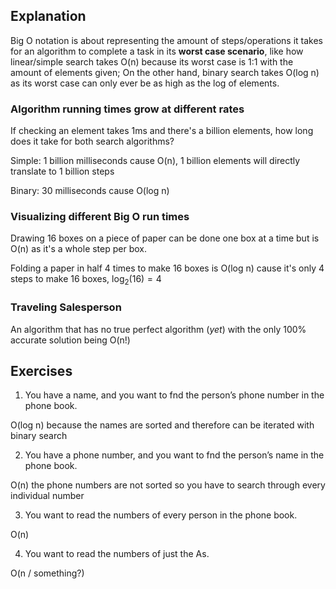 ## Explanation

Big O notation is about representing the amount of steps/operations it takes for an algorithm to complete a task in its **worst case scenario**, like how linear/simple search takes O(n) because its worst case is 1:1 with the amount of elements given; On the other hand, binary search takes O(log n) as its worst case can only ever be as high as the log of elements.
### Algorithm running times grow at different rates

If checking an element takes 1ms and there's a billion elements, how long does it take for both search algorithms?

Simple: 1 billion milliseconds cause O(n), 1 billion elements will directly translate to 1 billion steps

Binary: 30 milliseconds cause O(log n)

### Visualizing different Big O run times

Drawing 16 boxes on a piece of paper can be done one box at a time but is O(n) as it's a whole step per box.

Folding a paper in half 4 times to make 16 boxes is O(log n) cause it's only 4 steps to make 16 boxes, $\log_{2}(16) = 4$

### Traveling Salesperson

An algorithm that has no true perfect algorithm (*yet*) with the only 100% accurate solution being O(n!)
## Exercises

1. You have a name, and you want to fnd the person’s phone number in the phone book.

O(log n) because the names are sorted and therefore can be iterated with binary search

2. You have a phone number, and you want to fnd the person’s name in the phone book.

O(n) the phone numbers are not sorted so you have to search through every individual number

3. You want to read the numbers of every person in the phone book.

O(n)

4. You want to read the numbers of just the As.

O(n / something?)